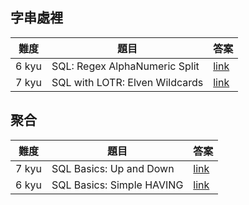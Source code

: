 
## 字串處裡
|難度|題目|答案|
|---|---|---|
|6 kyu|SQL: Regex AlphaNumeric Split|[link](\6kyu\RegexAlphaNumericSplit.md)|
|7 kyu|SQL with LOTR: Elven Wildcards|[link](\7kyu\Elven-Wildcards.md)|

## 聚合
|難度|題目|答案|
|---|---|---|
|7 kyu|SQL Basics: Up and Down|[link](\7kyu\Up-and-Down.md)|
|6 kyu|SQL Basics: Simple HAVING|[link](6kyu\Simple-HAVING.md)|
